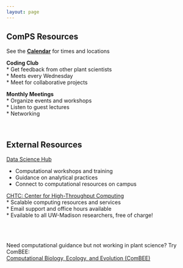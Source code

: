 ```yaml
---
layout: page
---
```


## ComPS Resources  
See the **[Calendar](https://uw-madison-comps.github.io/calendar)** for times and locations

**Coding Club**  
     * Get feedback from other plant scientists  
     * Meets every Wednesday  
     * Meet for collaborative projects  
 
**Monthly Meetings**  
     * Organize events and workshops  
     * Listen to guest lectures  
     * Networking    

 <br>
 
## External Resources

[Data Science Hub](https://datascience.wisc.edu/)  
   * Computational workshops and training  
   * Guidance on analytical practices  
   * Connect to computational resources on campus  
 
[CHTC: Center for High-Throughput Computing](http://chtc.cs.wisc.edu/check-quota.shtml)  
    * Scalable computing resources and services  
    * Email support and office hours available  
    * Evailable to all UW-Madison researchers, free of charge!  

<br>
<br>

Need computational guidance but not working in plant science? Try ComBEE:      
[Computational Biology, Ecology, and Evolution (ComBEE)](https://combee-uw-madison.github.io/studyGroup/) 

